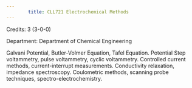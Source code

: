 ```yaml
---
        title: CLL721 Electrochemical Methods
---
```

Credits: 3 (3-0-0)

Department: Department of Chemical Engineering

Galvani Potential, Butler-Volmer Equation, Tafel Equation. Potential Step voltammetry, pulse voltammetry, cyclic voltammetry. Controlled current methods, current-interrupt measurements. Conductivity relaxation, impedance spectroscopy. Coulometric methods, scanning probe techniques, spectro-electrochemistry.